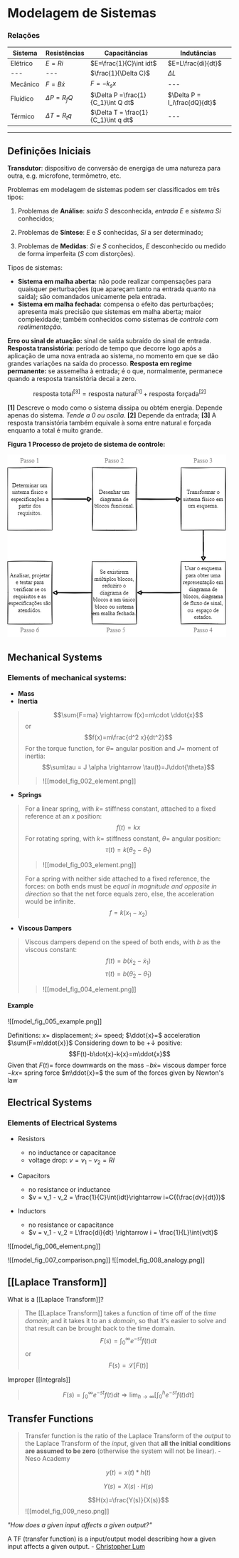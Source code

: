 # Modelagem de Sistemas

### Relações

| Sistema  | Resistências       | Capacitâncias                       | Indutâncias                   |
|----------|--------------------|-------------------------------------|-------------------------------|
| Elétrico | $E = Ri$           | $E=\frac{1}{C}\int idt$             | $E=L\frac{di}{dt}$            |
| ---      | ---                | $\frac{1}{\Delta C}$                | $\Delta L$                    |
| Mecânico | $F = B\dot{x}$     | $F = -k_s x$                        | ---                           |
| Fluídico | $\Delta P = R_f Q$ | $\Delta P =\frac{1}{C_1}\int Q dt$  | $\Delta P = I_i\frac{dQ}{dt}$ |
| Térmico  | $\Delta T = R_t q$ | $\Delta T = \frac{1}{C_1}\int q dt$ | ---                           |







---

## Definições Iniciais

**Transdutor**: dispositivo de conversão de energiga de uma natureza
para outra, e.g. microfone, termômetro, etc.

Problemas em modelagem de sistemas podem ser classificados em três tipos:

1. Problemas de **Análise**: _saída_ $S$ desconhecida,
_entrada_ $E$ e _sistema_ $Si$ conhecidos;

2. Problemas de **Síntese**: $E$ e $S$ conhecidas, $Si$ a ser
determinado;

3. Problemas de **Medidas**: $Si$ e $S$ conhecidos, $E$ desconhecido ou medido de forma imperfeita ($S$ com distorções).

Tipos de sistemas:
- **Sistema em malha aberta:** não pode realizar compensações para
quaisquer perturbações (que apareçam tanto na entrada quanto na saída);
são comandados unicamente pela entrada.
- **Sistema em malha fechada:** compensa o efeito das perturbações;
apresenta mais precisão que sistemas em malha aberta;
maior complexidade; também conhecidos como sistemas de
_controle com realimentação_.

**Erro ou sinal de atuação:** sinal de saída subraído do sinal de entrada.
**Resposta transistória:** período de tempo que decorre logo após a
aplicação de uma nova entrada ao sistema, no momento em que se dão
grandes variações na saída do processo.
**Resposta em regime permanente:** se assemelha à entrada; é o que,
normalmente, permanece quando a resposta transistória decai a zero.

$$\text{resposta total}^{[3]}=\text{resposta natural}^{[1]}
+\text{resposta forçada}^{[2]}$$

**[1]** Descreve o modo como o sistema dissipa ou obtém energia. Depende
apenas do sistema. _Tende a 0 ou oscila_.
**[2]** Depende da entrada;
**[3]** A resposta transistória também equivale à soma entre natural
e forçada enquanto a total é muito grande.


**Figura 1 Processo de projeto de sistema de controle:**

![figura 1.11 do livro](./images/model_fig_001_processo.png)



## Mechanical Systems
### Elements of mechanical systems:
- **Mass**
- **Inertia**
> $$\sum{F=ma} \rightarrow f(x)=m\cdot \ddot{x}$$ or
> $$f(x)=m\frac{d^2 x}{dt^2}$$
> For the torque function, for $\theta =$ angular position and $J=$ moment of inertia:
> $$\sum\tau = J \alpha \rightarrow \tau(t)=J\ddot{\theta}$$
> > ![[model_fig_002_element.png]]

- **Springs**
> For a linear spring, with $k=$ stiffness constant, attached to
> a fixed reference at an $x$ position:
> $$f(t)=kx$$
> For rotating spring, with $k=$ stiffness constant, $\theta=$ angular position:
> $$\tau(t)=k(\theta_2 -\theta_1)$$
> > ![[model_fig_003_element.png]]
>
> For a spring with neither side attached to a fixed reference, the forces:
> on both ends must be _equal in magnitude and opposite in direction_ so that the
> net force equals zero, else, the acceleration would be infinite.
> $$f = k(x_1 - x_2)$$
- **Viscous Dampers**
> Viscous dampers depend on the speed of both ends, with $b$ as the viscous constant:
> $$f(t)=b(\dot{x}_2 - \dot{x}_1)$$
> $$\tau(t)=b(\dot{\theta}_2-\dot{\theta}_1)$$
> > ![[model_fig_004_element.png]]

#### Example

![[model_fig_005_example.png]]

Definitions:
$x=$ displacement; $\dot{x}=$ speed; $\ddot{x}=$ acceleration
$\sum{F=m\ddot{x}}$
Considering down to be $+\downarrow$ positive:
$$F(t)-b\dot{x}-k{x}=m\ddot{x}$$
Given that
$F(t) =$ force downwards on the mass
$-b\dot{x}=$ viscous damper force
$-kx=$ spring force
$m\ddot{x}=$ the  sum of the forces given by Newton's law


## Electrical Systems
### Elements of Electrical Systems
- Resistors
	- no inductance or capacitance
	- voltage drop: $v = v_1 - v_2 = RI$
- Capacitors
	- no resistance or inductance
	- $v = v_1 - v_2 = \frac{1}{C}\int{idt}\rightarrow i=C{(\frac{dv}{dt})}$
- Inductors

	- no resistance or capacitance
	- $v = v_1 - v_2 = L\frac{di}{dt} \rightarrow i = \frac{1}{L}\int{vdt}$

![[model_fig_006_element.png]]

![[model_fig_007_comparison.png]]
![[model_fig_008_analogy.png]]

## [[Laplace Transform]]

What is a [[Laplace Transform]]?
> The [[Laplace Transform]] takes a function of time off of the _time domain_;
> and it takes it to an _s domain_, so that it's easier to solve and
> that result can be brought back to the time domain.
> $$F(s)=\int_0^\infty e^{-st}f(t)dt$$
> or
> $$F(s) = \mathcal{L}[F(t)]$$

Improper [[Integrals]]

> $$F(s)=\int_0^\infty e^{-st}f(t)dt\Rightarrow \lim_{h\to\infty}
[\int_0^h e^{-st}f(t)dt]$$

## Transfer Functions

> Transfer function is the ratio of the Laplace Transform of the _output_ to the
Laplace Transform of the _input_, given that **all the initial conditions are assumed
to be zero** (otherwise the system will not be linear). - Neso Academy
>
> $$y(t) = x(t)*h(t)$$
>
> $$Y(s)=X(s)\cdot H(s)$$
>
> $$H(x)=\frac{Y(s)}{X(s)}$$
> ![[model_fig_009_neso.png]]

_"How does a given input affects a given output?"_

A TF (transfer function) is a input/output model describing how a given
input affects a given output. - [Christopher Lum](https://www.youtube.com/watch?v=Uh_-RZQIaEs&ab_channel=ChristopherLum)


